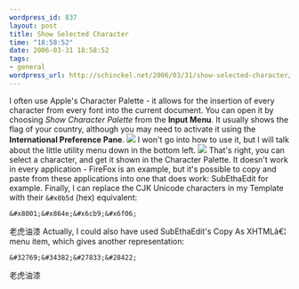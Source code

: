 ```yaml
--- 
wordpress_id: 837
layout: post
title: Show Selected Character
time: "18:58:52"
date: 2006-03-31 18:58:52
tags: 
- general
wordpress_url: http://schinckel.net/2006/03/31/show-selected-character/
---
```

I often use Apple's Character Palette - it allows for the insertion of every character from every font into the current document. You can open it by choosing _Show Character Palette_ from the **Input Menu**. It usually shows the flag of your country, although you may need to activate it using the **International Preference Pane**. ![][1] I won't go into how to use it, but I will talk about the little utility menu down in the bottom left. ![][2] That's right, you can select a character, and get it shown in the Character Palette. It doesn't work in every application - FireFox is an example, but it's possible to copy and paste from these applications into one that does work: SubEthaEdit for example. Finally, I can replace the CJK Unicode characters in my Template with their `&#x0b5d` (hex) equivalent: 
    
    &#x8001;&#x864e;&#x6cb9;&#x6f06;

老虎油漆 Actually, I could also have used SubEthaEdit's Copy As XHTMLâ€¦ menu item, which gives another representation: 
    
    &#32769;&#34382;&#27833;&#28422;

老虎油漆

   [1]: /images/CharacterPalette.png
   [2]: /images/ShowSelectedCharacter.png

